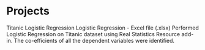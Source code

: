 # Projects
Titanic Logistic Regression
Logistic Regression - Excel file (.xlsx) 
                      Performed Logistic Regression on Titanic dataset using Real Statistics Resource add-in.
                      The co-efficients of all the dependent variables were identified.
                  
